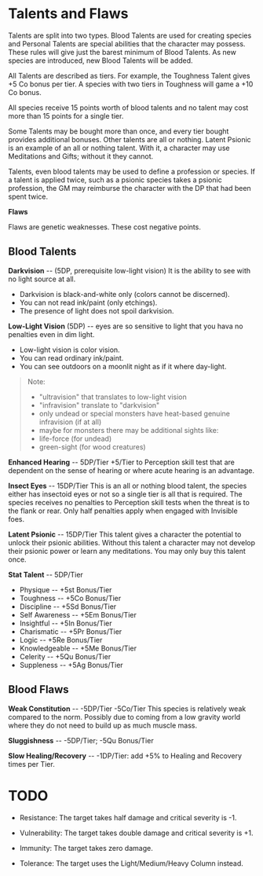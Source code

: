 # Talents and Flaws

Talents are split into two types. Blood Talents are used for creating 
species and Personal Talents are special abilities that the character 
may possess. These rules will give just the barest minimum of Blood Talents. 
As new species are introduced, new Blood Talents will be added.

All Talents are described as tiers. For example, the Toughness Talent 
gives +5 Co bonus per tier. A species with two tiers in Toughness will 
game a +10 Co bonus.

All species receive 15 points worth of blood talents and no talent may 
cost more than 15 points for a single tier.

Some Talents may be bought more than once, and every tier bought provides 
additional bonuses. Other talents are all or nothing. Latent Psionic is 
an example of an all or nothing talent. With it, a character may use 
Meditations and Gifts; without it they cannot.

Talents, even blood talents may be used to define a profession or species. 
If a talent is applied twice, such as a psionic species takes a psionic 
profession, the GM may reimburse the character with the DP that had been 
spent twice.

**Flaws**

Flaws are genetic weaknesses. These cost negative points.

## Blood Talents

**Darkvision** -- (5DP, prerequisite low-light vision) It is the ability to see with no light source at all.

* Darkvision is black-and-white only (colors cannot be discerned).
* You can not read ink/paint (only etchings).
* The presence of light does not spoil darkvision.

**Low-Light Vision** (5DP) -- eyes are so sensitive to light that you hava no penalties even in dim light.

* Low-light vision is color vision.
* You can read ordinary ink/paint.
* You can see outdoors on a moonlit night as if it where day-light.

> Note:
> * "ultravision" that translates to low-light vision
> * "infravision" translate to "darkvision"
> * only undead or special monsters have heat-based genuine infravision (if at all)
> * maybe for monsters there may be additional sights like:
> * life-force (for undead)
> * green-sight (for wood creatures)

**Enhanced Hearing** -- 5DP/Tier +5/Tier to Perception skill test that 
are dependent on the sense of hearing or where acute hearing is an advantage.

**Insect Eyes** -- 15DP/Tier This is an all or nothing blood talent, 
the species either has insectoid eyes or not so a single tier is all 
that is required. The species receives no penalties to Perception skill 
tests when the threat is to the flank or rear. Only half penalties apply 
when engaged with Invisible foes.

**Latent Psionic** -- 15DP/Tier This talent gives a character the potential 
to unlock their psionic abilities. Without this talent a character may not 
develop their psionic power or learn any meditations. You may only buy this 
talent once.

**Stat Talent** -- 5DP/Tier

* Physique -- +5st Bonus/Tier
* Toughness -- +5Co Bonus/Tier
* Discipline -- +5Sd Bonus/Tier
* Self Awareness -- +5Em Bonus/Tier
* Insightful -- +5In Bonus/Tier
* Charismatic -- +5Pr Bonus/Tier
* Logic -- +5Re Bonus/Tier
* Knowledgeable -- +5Me Bonus/Tier
* Celerity -- +5Qu Bonus/Tier
* Suppleness -- +5Ag Bonus/Tier

## Blood Flaws

**Weak Constitution** -- -5DP/Tier -5Co/Tier This species is relatively weak 
compared to the norm. Possibly due to coming from a low gravity world where 
they do not need to build up as much muscle mass.

**Sluggishness** -- -5DP/Tier; -5Qu Bonus/Tier

**Slow Healing/Recovery** -- -1DP/Tier: add +5% to Healing and Recovery times per Tier.

# TODO

* Resistance: The target takes half damage and critical severity is -1.

* Vulnerability: The target takes double damage and critical severity is +1.

* Immunity: The target takes zero damage.

* Tolerance: The target uses the Light/Medium/Heavy Column instead.